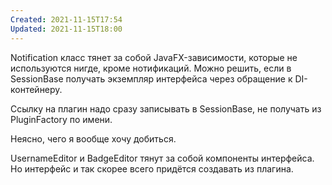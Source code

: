 ```yaml
---
Created: 2021-11-15T17:54
Updated: 2021-11-15T18:00
---
```

Notification класс тянет за собой JavaFX-зависимости, которые не используются нигде, кроме нотификаций. Можно решить, если в SessionBase получать экземпляр интерфейса через обращение к DI-контейнеру.

Ссылку на плагин надо сразу записывать в SessionBase, не получать из PluginFactory по имени.

Неясно, чего я вообще хочу добиться.

UsernameEditor и BadgeEditor тянут за собой компоненты интерфейса. Но интерфейс и так скорее всего придётся создавать из плагина.